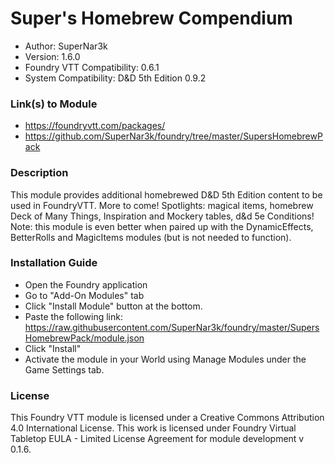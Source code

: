 # Super's Homebrew Compendium

* Author: SuperNar3k
* Version: 1.6.0
* Foundry VTT Compatibility: 0.6.1
* System Compatibility: D&D 5th Edition 0.9.2

### Link(s) to Module
* https://foundryvtt.com/packages/
* https://github.com/SuperNar3k/foundry/tree/master/SupersHomebrewPack

### Description
This module provides additional homebrewed D&D 5th Edition content to be used in FoundryVTT. More to come!
Spotlights: magical items, homebrew Deck of Many Things, Inspiration and Mockery tables, d&d 5e Conditions!
Note: this module is even better when paired up with the DynamicEffects, BetterRolls and MagicItems modules (but is not needed to function). 

### Installation Guide

* Open the Foundry application
* Go to "Add-On Modules" tab
* Click "Install Module" button at the bottom.
* Paste the following link: https://raw.githubusercontent.com/SuperNar3k/foundry/master/SupersHomebrewPack/module.json
* Click "Install"
* Activate the module in your World using Manage Modules under the Game Settings tab.

### License
This Foundry VTT module is licensed under a Creative Commons Attribution 4.0 International License. This work is licensed under Foundry Virtual Tabletop EULA - Limited License Agreement for module development v 0.1.6.
